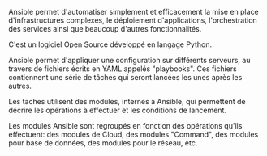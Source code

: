 
Ansible permet d'automatiser simplement et efficacement la mise en place d'infrastructures complexes, le déploiement d'applications, l'orchestration des services ainsi que beaucoup d'autres fonctionnalités.

C'est un logiciel Open Source développé en langage Python.

Ansible permet d'appliquer une configuration sur différents serveurs, au travers de fichiers écrits en YAML appelés "playbooks". Ces fichiers contiennent une série de tâches qui seront lancées les unes après les autres.

Les taches utilisent des modules, internes à Ansible, qui permettent de décrire les opérations à effectuer et les conditions de lancement.

Les modules Ansible sont regroupés en fonction des opérations qu'ils effectuent: des modules de Cloud, des modules "Command", des modules pour base de données, des modules pour le réseau, etc.
